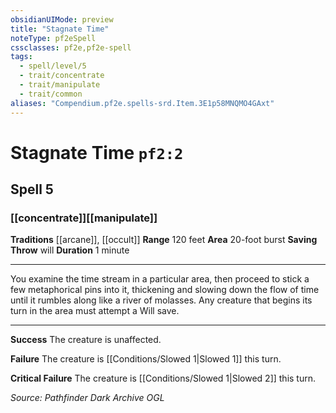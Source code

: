 ```yaml
---
obsidianUIMode: preview
title: "Stagnate Time"
noteType: pf2eSpell
cssclasses: pf2e,pf2e-spell
tags:
  - spell/level/5
  - trait/concentrate
  - trait/manipulate
  - trait/common
aliases: "Compendium.pf2e.spells-srd.Item.3E1p58MNQMO4GAxt" 
---
```

# Stagnate Time  `pf2:2`  
## Spell 5
### [[concentrate]][[manipulate]]
**Traditions** [[arcane]], [[occult]]
**Range** 120 feet
**Area** 20-foot burst
**Saving Throw**  will
**Duration** 1 minute
* * * 
You examine the time stream in a particular area, then proceed to stick a few metaphorical pins into it, thickening and slowing down the flow of time until it rumbles along like a river of molasses. Any creature that begins its turn in the area must attempt a Will save.

* * *

**Success** The creature is unaffected.

**Failure** The creature is [[Conditions/Slowed 1|Slowed 1]] this turn.

**Critical Failure** The creature is [[Conditions/Slowed 1|Slowed 2]] this turn.

*Source: Pathfinder Dark Archive*
*OGL*